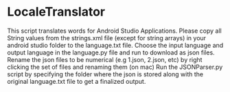 # LocaleTranslator
This script translates words for Android Studio Applications. 
Please copy all String values from the strings.xml file (except for string arrays) in your android studio folder to the language.txt file.
Choose the input language and output language in the language.py file and run to download as json files.
Rename the json files to be numerical (e.g 1.json, 2.json, etc) by right clicking the set of files and renaming them (on mac)
Run the JSONParser.py script by specifying the folder where the json is stored along with the original language.txt file to get a finalized output.
